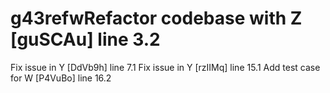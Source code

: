 # g43refwRefactor codebase with Z [guSCAu] line 3.2
Fix issue in Y [DdVb9h] line 7.1
Fix issue in Y [rzIIMq] line 15.1
Add test case for W [P4VuBo] line 16.2
